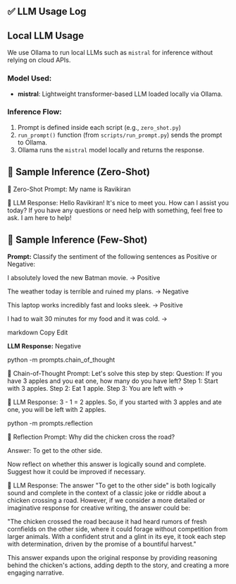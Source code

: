 ## ✅ LLM Usage Log

## Local LLM Usage

We use Ollama to run local LLMs such as `mistral` for inference without relying on cloud APIs.

### Model Used:
- **mistral**: Lightweight transformer-based LLM loaded locally via Ollama.

### Inference Flow:
1. Prompt is defined inside each script (e.g., `zero_shot.py`)
2. `run_prompt()` function (from `scripts/run_prompt.py`) sends the prompt to Ollama.
3. Ollama runs the `mistral` model locally and returns the response.

## 🧪 Sample Inference (Zero-Shot)
🔹 Zero-Shot Prompt:
My name is Ravikiran

🧠 LLM Response:
Hello Ravikiran! It's nice to meet you. How can I assist you today? If you have any questions or need help with something, feel free to ask. I am here to help!


## 🧪 Sample Inference (Few-Shot)

**Prompt:**
Classify the sentiment of the following sentences as Positive or Negative:

I absolutely loved the new Batman movie. -> Positive

The weather today is terrible and ruined my plans. -> Negative

This laptop works incredibly fast and looks sleek. -> Positive

I had to wait 30 minutes for my food and it was cold. ->

markdown
Copy
Edit

**LLM Response:**
Negative



 python -m prompts.chain_of_thought
>>

🔹 Chain-of-Thought Prompt:
Let's solve this step by step:
Question: If you have 3 apples and you eat one, how many do you have left?
Step 1: Start with 3 apples.
Step 2: Eat 1 apple.
Step 3: You are left with ->

🧠 LLM Response:
3 - 1 = 2 apples. So, if you started with 3 apples and ate one, you will be left with 2 apples.



python -m prompts.reflection
>>

🔹 Reflection Prompt:
Why did the chicken cross the road?

Answer: To get to the other side.

Now reflect on whether this answer is logically sound and complete. Suggest how it could be improved if necessary.

🧠 LLM Response:
The answer "To get to the other side" is both logically sound and complete in the context of a classic joke or riddle about a chicken crossing a road. However, if we consider a more detailed or imaginative response for creative writing, the answer could be:

"The chicken crossed the road because it had heard rumors of fresh cornfields on the other side, where it could forage without competition from larger animals. With a confident strut and a glint in its eye, it took each step with determination, driven by the promise of a bountiful harvest."

This answer expands upon the original response by providing reasoning behind the chicken's actions, adding depth to the story, and creating a more engaging narrative.